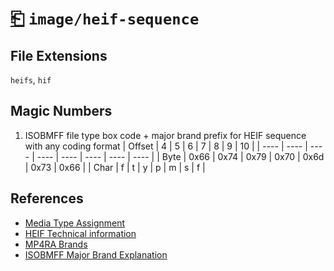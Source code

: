 # [⎗](../README.md) `image/heif-sequence`

## File Extensions

`heifs`, `hif`

## Magic Numbers

1. ISOBMFF file type box code + major brand prefix for HEIF sequence with any coding format
   | Offset | 4 | 5 | 6 | 7 | 8 | 9 | 10 |
   | ---- | ---- | ---- | ---- | ---- | ---- | ---- | ---- |
   | Byte | 0x66 | 0x74 | 0x79 | 0x70 | 0x6d | 0x73 | 0x66 |
   | Char | f | t | y | p | m | s | f |

## References

- [Media Type Assignment](https://www.iana.org/assignments/media-types/image/heif-sequence)
- [HEIF Technical information](https://nokiatech.github.io/heif/technical.html)
- [MP4RA Brands](https://mp4ra.org/registered-types/brands)
- [ISOBMFF Major Brand Explanation](https://www.ftyps.com/what.html)
